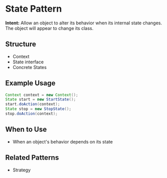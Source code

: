 # State Pattern

**Intent:** Allow an object to alter its behavior when its internal state changes. The object will appear to change its class.

## Structure
- Context
- State interface
- Concrete States

## Example Usage
```java
Context context = new Context();
State start = new StartState();
start.doAction(context);
State stop = new StopState();
stop.doAction(context);
```

## When to Use
- When an object's behavior depends on its state

## Related Patterns
- Strategy
